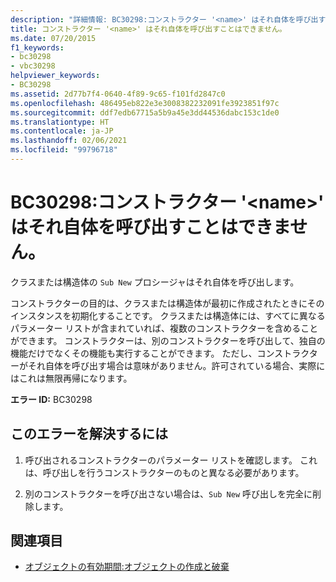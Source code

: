 ```yaml
---
description: "詳細情報: BC30298:コンストラクター '<name>' はそれ自体を呼び出すことはできません。"
title: コンストラクター '<name>' はそれ自体を呼び出すことはできません。
ms.date: 07/20/2015
f1_keywords:
- bc30298
- vbc30298
helpviewer_keywords:
- BC30298
ms.assetid: 2d77b7f4-0640-4f89-9c65-f101fd2847c0
ms.openlocfilehash: 486495eb822e3e3008382232091fe3923851f97c
ms.sourcegitcommit: ddf7edb67715a5b9a45e3dd44536dabc153c1de0
ms.translationtype: HT
ms.contentlocale: ja-JP
ms.lasthandoff: 02/06/2021
ms.locfileid: "99796718"
---
```

# <a name="bc30298-constructor-name-cannot-call-itself"></a>BC30298:コンストラクター '\<name>' はそれ自体を呼び出すことはできません。

クラスまたは構造体の `Sub New` プロシージャはそれ自体を呼び出します。

 コンストラクターの目的は、クラスまたは構造体が最初に作成されたときにそのインスタンスを初期化することです。 クラスまたは構造体には、すべてに異なるパラメーター リストが含まれていれば、複数のコンストラクターを含めることができます。 コンストラクターは、別のコンストラクターを呼び出して、独自の機能だけでなくその機能も実行することができます。 ただし、コンストラクターがそれ自体を呼び出す場合は意味がありません。許可されている場合、実際にはこれは無限再帰になります。

 **エラー ID:** BC30298

## <a name="to-correct-this-error"></a>このエラーを解決するには

1. 呼び出されるコンストラクターのパラメーター リストを確認します。 これは、呼び出しを行うコンストラクターのものと異なる必要があります。

2. 別のコンストラクターを呼び出さない場合は、`Sub New` 呼び出しを完全に削除します。

## <a name="see-also"></a>関連項目

- [オブジェクトの有効期間:オブジェクトの作成と破棄](../../programming-guide/language-features/objects-and-classes/object-lifetime-how-objects-are-created-and-destroyed.md)
